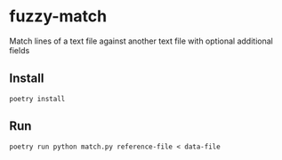 # fuzzy-match
Match lines of a text file against another text file with optional additional fields

## Install

```
poetry install
```

## Run

```
poetry run python match.py reference-file < data-file
```
